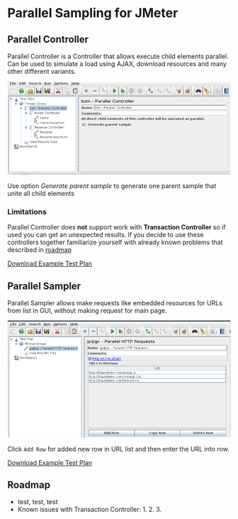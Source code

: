 # Parallel Sampling for JMeter

## Parallel Controller 

Parallel Controller is a Controller that allows execute child elements parallel. 
Can be used to simulate a load using AJAX, download resources and many other different variants.

![](ParallelController.png)

Use option _Generate parent sample_ to generate one parent sample that unite all child elements

### Limitations

Parallel Controller does **not** support work with **Transaction Controller** so if used you can get an unexpected results.
If you decide to use these controllers together familiarize yourself with already known problems that described in [roadmap](#roadmap)

[Download Example Test Plan](ParallelController.jmx)

## Parallel Sampler
 
Parallel Sampler allows make requests like embedded resources for URLs from list in GUI, without making request for main page. 

![](ParallelSampler.png)

Click `Add Row` for added new row in URL list and then enter the URL into row.

[Download Example Test Plan](ParallelSampler.jmx)

## Roadmap

* test, test, test
* Known issues with Transaction Controller:
    1. 
    2. 
    3.
